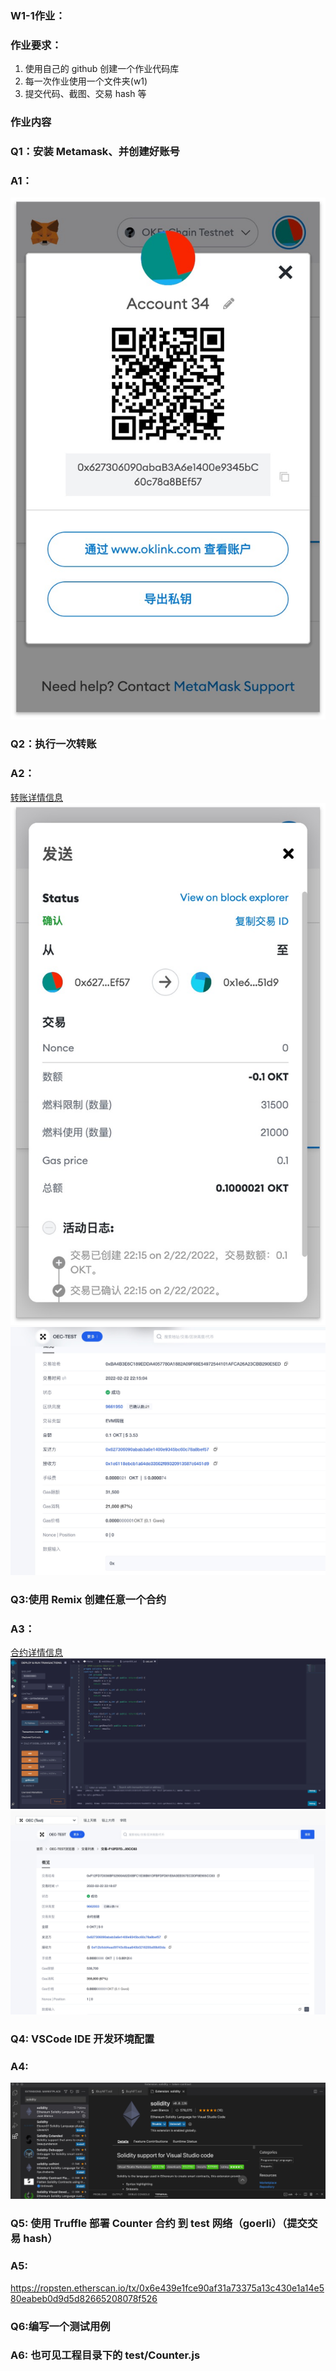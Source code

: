### W1-1作业： 
### 作业要求：
1. 使用自己的 github 创建一个作业代码库
2. 每一次作业使用一个文件夹(w1)
3. 提交代码、截图、交易 hash 等
### 作业内容
### Q1：安装 Metamask、并创建好账号

### A1：

 ![](./pic/metamask.jpeg)


### Q2：执行一次转账
### A2：
  [转账详情信息](https://www.oklink.com/zh-cn/oec-test/tx/0xba4b3e6c189edda4057780a1882a09f68e54972544101afca26a23cbb290e5ed)
  ![metamask转账记录](./pic/transfer01.jpeg)
  ![ok测试链确认](./pic/transfer02.jpeg)

### Q3:使用 Remix 创建任意一个合约
### A3：
  [合约详情信息](https://www.oklink.com/zh-cn/oec-test/tx/F12FD7D036BF52900A82D0BFC1E38B61DFBFDFD81E8A3EE057ECDDF8E905CC83)
  ![创建任意一个合约](./pic/remix01.jpeg)
  ![部署合约到链上并查看](./pic/remix02.jpeg)

### Q4: VSCode IDE 开发环境配置
### A4:
  ![VSCode IDE 开发环境配置](./pic/vscode01.jpeg)

### Q5: 使用 Truffle 部署 Counter 合约 到 test 网络（goerli）（提交交易 hash）
### A5:
https://ropsten.etherscan.io/tx/0x6e439e1fce90af31a73375a13c430e1a14e580eabeb0d9d5d82665208078f526

### Q6:编写一个测试用例
### A6: 也可见工程目录下的 test/Counter.js




